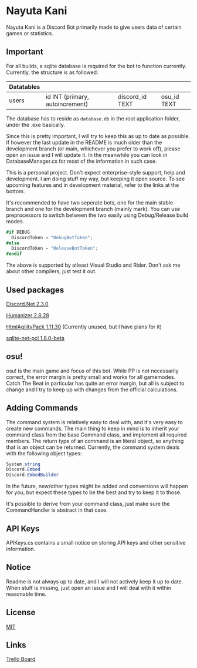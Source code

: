 # Nayuta Kani

Nayuta Kani is a Discord Bot primarily made to give users data of certain games or statistics.

## Important

For all builds, a sqlite database is required for the bot to function currently.
Currently, the structure is as followed:

| Datatables | | | |
| --- | --- | --- | --- |
| users | id INT (primary, autoincrement) | discord_id TEXT | osu_id TEXT |

The database has to reside as `database.db` in the root application folder, under the .exe basically.

Since this is pretty important, I will try to keep this as up to date as possible. If however the last update in the README is much older than the development branch (or main, whichever you prefer to work off), please open an issue and I will update it.
In the meanwhile you can look in DatabaseManager.cs for most of the information in such case.

This is a personal project. Don't expect enterprise-style support, help and development. I am doing stuff my way, but keeping it open source.
To see upcoming features and in development material, refer to the links at the bottom.

It's recommended to have two seperate bots, one for the main stable branch and one for the development branch (mainly mark).
You can use preprocessors to switch between the two easily using Debug/Release build modes.

```cs
#if DEBUG
  DiscordToken = "DebugBotToken";
#else
  DiscordToken = "ReleaseBotToken";
#endif
```
The above is supported by atleast Visual Studio and Rider. Don't ask me about other compilers, just test it out.

## Used packages

[Discord.Net 2.3.0](https://www.nuget.org/packages/Discord.Net/)

[Humanizer 2.8.28](https://www.nuget.org/packages/Humanizer/)

[HtmlAgilityPack 1.11.30](https://www.nuget.org/packages/HtmlAgilityPack/) (Currently unused, but I have plans for it)

[sqlite-net-pcl 1.8.0-beta](https://www.nuget.org/packages/sqlite-net-pcl)


## osu!

osu! is the main game and focus of this bot. While PP is not necessarily correct, the error margin is pretty small and works for all gamemodes. Catch The Beat in particular has quite an error margin, but all is subject to change and I try to keep up with changes from the official calculations.

## Adding Commands

The command system is relatively easy to deal with, and it's very easy to create new commands.
The main thing to keep in mind is to inherit your command class from the base Command class, and implement all required members. The return type of an command is an literal object, so anything that is an object can be returned.
Currently, the command system deals with the following object types:
```cs
System.string
Discord.Embed
Discord.EmbedBuilder
```

In the future, new/other types might be added and conversions will happen for you, but expect these types to be the best and try to keep it to those.

It's possible to derive from your command class, just make sure the CommandHandler is abstract in that case.

## API Keys
APIKeys.cs contains a small notice on storing API keys and other sensitive information.

## Notice
Readme is not always up to date, and I will not actively keep it up to date.
When stuff is missing, just open an issue and I will deal with it within reasonable time.

## License
[MIT](https://choosealicense.com/licenses/mit/)

## Links
[Trello Board](https://trello.com/b/Sgk7Slsh/nayuta)
